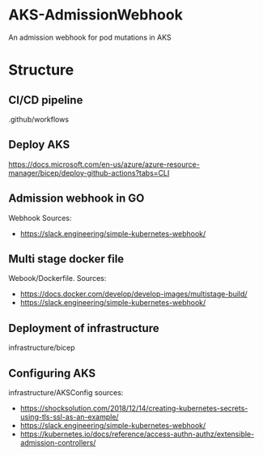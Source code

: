 # AKS-AdmissionWebhook
An admission webhook for pod mutations in AKS

# Structure
## CI/CD pipeline
.github/workflows

## Deploy AKS
https://docs.microsoft.com/en-us/azure/azure-resource-manager/bicep/deploy-github-actions?tabs=CLI

## Admission webhook in GO
Webhook
Sources: 
- https://slack.engineering/simple-kubernetes-webhook/
## Multi stage docker file
Webook/Dockerfile. 
Sources: 
- https://docs.docker.com/develop/develop-images/multistage-build/
- https://slack.engineering/simple-kubernetes-webhook/

## Deployment of infrastructure
infrastructure/bicep


## Configuring AKS
infrastructure/AKSConfig
sources:
- https://shocksolution.com/2018/12/14/creating-kubernetes-secrets-using-tls-ssl-as-an-example/
- https://slack.engineering/simple-kubernetes-webhook/
- https://kubernetes.io/docs/reference/access-authn-authz/extensible-admission-controllers/